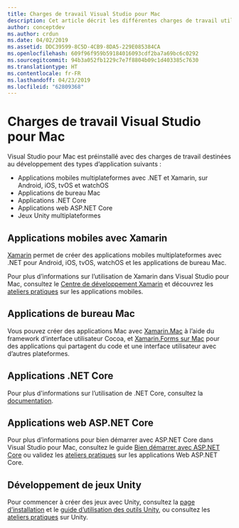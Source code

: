 ```yaml
---
title: Charges de travail Visual Studio pour Mac
description: Cet article décrit les différentes charges de travail utilisables dans Visual Studio pour Mac, notamment les applications mobiles Xamarin, ASP.NET Core et Unity pour les jeux.
author: conceptdev
ms.author: crdun
ms.date: 04/02/2019
ms.assetid: DDC39599-8C5D-4CB9-8DA5-229E085384CA
ms.openlocfilehash: 609f96f959b59184016093cdf2ba7a69bc6c0292
ms.sourcegitcommit: 94b3a052fb1229c7e7f8804b09c1d403385c7630
ms.translationtype: HT
ms.contentlocale: fr-FR
ms.lasthandoff: 04/23/2019
ms.locfileid: "62809368"
---
```

# <a name="visual-studio-for-mac-workloads"></a>Charges de travail Visual Studio pour Mac

Visual Studio pour Mac est préinstallé avec des charges de travail destinées au développement des types d’application suivants :

* Applications mobiles multiplateformes avec .NET et Xamarin, sur Android, iOS, tvOS et watchOS
* Applications de bureau Mac
* Applications .NET Core
* Applications web ASP.NET Core
* Jeux Unity multiplateformes

## <a name="mobile-applications-with-xamarin"></a>Applications mobiles avec Xamarin

[Xamarin](xamarin.md) permet de créer des applications mobiles multiplateformes avec .NET pour Android, iOS, tvOS, watchOS et les applications de bureau Mac.

Pour plus d’informations sur l’utilisation de Xamarin dans Visual Studio pour Mac, consultez le [Centre de développement Xamarin](https://developer.xamarin.com/) et découvrez les [ateliers pratiques](https://github.com/Microsoft/vs4mac-labs/tree/master/Mobile/Getting-Started) sur les applications mobiles.

## <a name="mac-desktop-applications"></a>Applications de bureau Mac

Vous pouvez créer des applications Mac avec [Xamarin.Mac](https://docs.microsoft.com/xamarin/mac/) à l’aide du framework d’interface utilisateur Cocoa, et [Xamarin.Forms sur Mac](https://docs.microsoft.com/xamarin/xamarin-forms/platform/other/mac) pour des applications qui partagent du code et une interface utilisateur avec d’autres plateformes.

## <a name="net-core-applications"></a>Applications .NET Core

Pour plus d'informations sur l’utilisation de .NET Core, consultez la [documentation](/dotnet/core/).

## <a name="aspnet-core-web-applications"></a>Applications web ASP.NET Core

Pour plus d’informations pour bien démarrer avec ASP.NET Core dans Visual Studio pour Mac, consultez le guide [Bien démarrer avec ASP.NET Core](asp-net-core.md) ou validez les [ateliers pratiques](https://github.com/Microsoft/vs4mac-labs/tree/master/Web/Getting-Started) sur les applications Web ASP.NET Core.

## <a name="unity-game-development"></a>Développement de jeux Unity

Pour commencer à créer des jeux avec Unity, consultez la [page d’installation](setup-vsmac-tools-unity.md) et le [guide d’utilisation des outils Unity](using-vsmac-tools-unity.md), ou consultez les [ateliers pratiques](https://github.com/Microsoft/vs4mac-labs/tree/master/Unity/Getting-Started) sur Unity.
